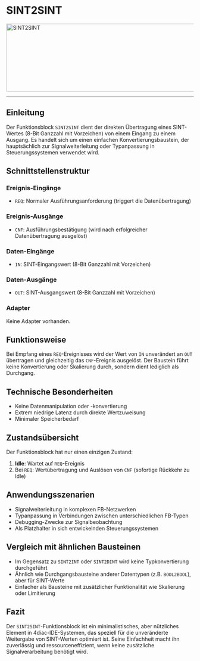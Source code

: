 # SINT2SINT

<img width="1174" height="182" alt="SINT2SINT" src="https://github.com/user-attachments/assets/c8b0e6a8-5aa1-47b0-982a-242cca779422" />

* * * * * * * * * *
## Einleitung
Der Funktionsblock `SINT2SINT` dient der direkten Übertragung eines SINT-Wertes (8-Bit Ganzzahl mit Vorzeichen) von einem Eingang zu einem Ausgang. Es handelt sich um einen einfachen Konvertierungsbaustein, der hauptsächlich zur Signalweiterleitung oder Typanpassung in Steuerungssystemen verwendet wird.

## Schnittstellenstruktur

### **Ereignis-Eingänge**
- `REQ`: Normaler Ausführungsanforderung (triggert die Datenübertragung)

### **Ereignis-Ausgänge**
- `CNF`: Ausführungsbestätigung (wird nach erfolgreicher Datenübertragung ausgelöst)

### **Daten-Eingänge**
- `IN`: SINT-Eingangswert (8-Bit Ganzzahl mit Vorzeichen)

### **Daten-Ausgänge**
- `OUT`: SINT-Ausgangswert (8-Bit Ganzzahl mit Vorzeichen)

### **Adapter**
Keine Adapter vorhanden.

## Funktionsweise
Bei Empfang eines `REQ`-Ereignisses wird der Wert von `IN` unverändert an `OUT` übertragen und gleichzeitig das `CNF`-Ereignis ausgelöst. Der Baustein führt keine Konvertierung oder Skalierung durch, sondern dient lediglich als Durchgang.

## Technische Besonderheiten
- Keine Datenmanipulation oder -konvertierung
- Extrem niedrige Latenz durch direkte Wertzuweisung
- Minimaler Speicherbedarf

## Zustandsübersicht
Der Funktionsblock hat nur einen einzigen Zustand:
1. **Idle**: Wartet auf `REQ`-Ereignis
2. Bei `REQ`: Wertübertragung und Auslösen von `CNF` (sofortige Rückkehr zu Idle)

## Anwendungsszenarien
- Signalweiterleitung in komplexen FB-Netzwerken
- Typanpassung in Verbindungen zwischen unterschiedlichen FB-Typen
- Debugging-Zwecke zur Signalbeobachtung
- Als Platzhalter in sich entwickelnden Steuerungssystemen

## Vergleich mit ähnlichen Bausteinen
- Im Gegensatz zu `SINT2INT` oder `SINT2DINT` wird keine Typkonvertierung durchgeführt
- Ähnlich wie Durchgangsbausteine anderer Datentypen (z.B. `BOOL2BOOL`), aber für SINT-Werte
- Einfacher als Bausteine mit zusätzlicher Funktionalität wie Skalierung oder Limitierung

## Fazit
Der `SINT2SINT`-Funktionsblock ist ein minimalistisches, aber nützliches Element in 4diac-IDE-Systemen, das speziell für die unveränderte Weitergabe von SINT-Werten optimiert ist. Seine Einfachheit macht ihn zuverlässig und ressourceneffizient, wenn keine zusätzliche Signalverarbeitung benötigt wird.
